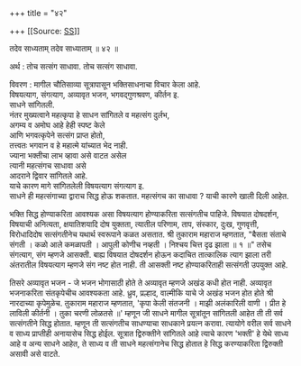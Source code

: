 +++
title = "४२"

+++
[[Source: [SS](https://satsangdhara.net/nbs/nbs-42.htm)]]

तदेव साध्यताम् तदेव साध्याताम् ॥ ४२ ॥  
  
अर्थ : तोच सत्संग साधावा. तोच सत्संग साधावा.  
  
विवरण : मागील चौतिसाव्या सूत्रापासून भक्तिसाधनाचा विचार केला आहे.  
विषयत्याग, संगत्याग, अव्यावृत भजन, भगवद्‌गुणश्रवण, कीर्तन इ.  
साधने सांगितली.  
नंतर मुख्यत्वाने महत्कृपा हे साधन सांगितले व महत्संग दुर्लभ,  
अगम्य व अमोघ आहे हेही स्पष्ट केले  
आणि भगवत्कृपेने सत्संग प्राप्त होतो,  
तत्त्वतः भगवान व हे महात्मे यांच्यात भेद नाही.  
ज्याना भक्तीचा लाभ व्हावा असे वाटत असेल  
त्यानी महत्संगच साधावा असे  
आदराने द्विवार सांगितले आहे.  
याचे कारण मागे सांगितलेली विषयत्याग संगत्याग इ.  
साधने ही महत्संगाच्या द्वाराच सिद्ध होऊ शकतात. महत्संगच का साधावा ? याची कारणे खाली दिली आहेत.  
  
भक्ति सिद्ध होण्याकरिता आवश्यक असा विषयत्याग होण्याकरिता सत्संगतीच पाहिजे. विषयात दोषदर्शन, विषयाची अनित्यता, क्षयातिशयादि दोष युक्तता, त्यातील परिणाम, ताप, संस्कार, दुःख, गुणवृत्ती, विरोधादिदोष सत्संगतीनेच यथार्थ स्वरूपाने कळत असतात. श्री तुकाराम महाराज म्हणतात, "बैसता संताचे संगती । कळो आले कमळापती । आपुली कोणीच नव्हती । निश्चय चित्त दृढ झाला ॥ १ ॥" तसेच संगत्याग, संग म्हणजे आसक्ती. बाह्य विषयात दोषदर्शन होऊन कदाचित तात्कालिक त्याग झाला तरी अंतरातील विषयत्याग म्हणजे संग नष्ट होत नाही. ती आसक्ती नष्ट होण्याकरिताही सत्संगती उपयुक्त आहे.  
  
तिसरे अव्यावृत भजन - जे भजन भोगासाठी होते ते अव्यावृत म्हणजे अखंड कधी होत नाही. अव्यावृत भजनाकरिता संतकृपेचीच आवश्यकता आहे. ध्रुव, प्रल्हाद, वाल्मीकि याचे जे अखंड भजन होत होते श्री नारदाच्या कृपेमुळेच. तुकाराम महाराज म्हणतात, 'कृपा केली संतजनी । माझी अलंकारिली वाणी । प्रीत हे लाविली कीर्तनी । तुका चरणी लोळतसे ॥' म्हणून जी साधने मागील सूत्रांतून सांगितली आहेत ती ती सर्व सत्संगतीने सिद्ध होतात. म्हणून ती सत्संगतीच साधण्याचा साधकाने प्रयत्न करावा. त्यायोगे वरील सर्व साधने व साध्य प्राप्तीही अनायासेच सिद्ध होईल. सूत्रात द्विरुक्तीने सांगितले आहे त्याचे कारण 'भक्ती' हे येथे साध्य आहे व अन्य साधने आहेत, ते साध्य व ती साधने महत्संगानेच सिद्ध होतात हे सिद्ध करण्याकरिता द्विरुक्ती असावी असे वाटते.  
